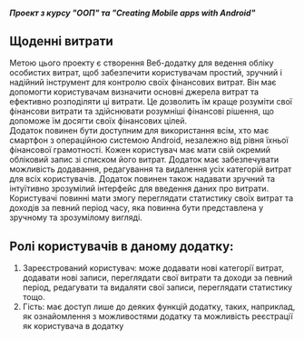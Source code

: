 ##### Проект з курсу "ООП" та "Creating Mobile apps with Android"
## Щоденні витрати
Метою цього проекту є створення Веб-додатку для ведення обліку особистих витрат, щоб забезпечити користувачам простий, зручний і надійний інструмент для контролю своїх фінансових витрат. Він має допомогти користувачам визначити основні джерела витрат та ефективно розподіляти ці витрати. Це дозволить їм краще розуміти свої фінансови витрати та здійснювати розумніші фінансові рішення, що допоможе їм досягти своїх фінансових цілей.  
Додаток повинен бути доступним для використання всім, хто має смартфон з операційною системою Android, незалежно від рівня їхньої фінансової грамотності. Кожен користувач має мати свій окремий обліковий запис зі списком його витрат. Додаток має забезпечувати можливість додавання, редагування та видалення усіх категорій витрат для всіх користувачів. Додаток повинен також надавати зручний та інтуїтивно зрозумілий інтерфейс для введення даних про витрати. Користувачі повинні мати змогу переглядати статистику своїх витрат та доходів за певний період часу, яка повинна бути представлена у зручному та зрозумілому вигляді.

## Ролі користувачів в даному додатку:
1.	Зареєстрований користувач: може додавати нові категорії витрат, додавати нові записи, переглядати свої витрати та доходи за певний період, редагувати та видаляти свої записи, переглядати статистику тощо.
2.	Гість: має доступ лише до деяких функцій додатку, таких, наприклад, як ознайомлення з можливостями додатку та можливість реєстрації як користувача в додатку
